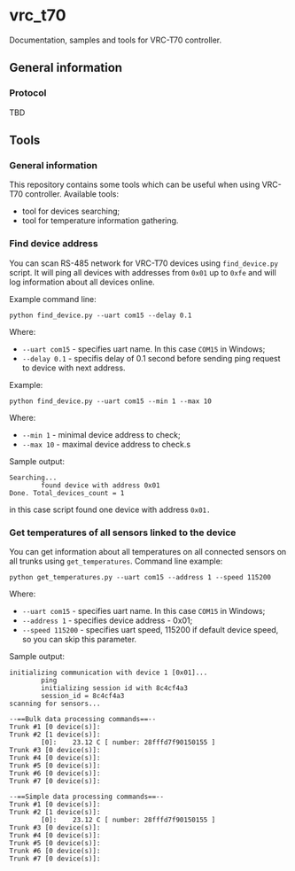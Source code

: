# vrc_t70

[](https://travis-ci.org/JFF-Bohdan/vrc_t70.svg?branch=master)
	
Documentation, samples and tools for VRC-T70 controller.

## General information

### Protocol
TBD


## Tools

### General information

This repository contains some tools which can be useful when using VRC-T70 controller. Available tools:

* tool for devices searching;
* tool for temperature information gathering.

### Find device address

You can scan RS-485 network for VRC-T70 devices using `find_device.py` script. It will ping all devices with addresses from `0x01` up to `0xfe` and will log information about all devices online.

Example command line:

`python find_device.py --uart com15 --delay 0.1`

Where:

* `--uart com15` - specifies uart name. In this case `COM15` in Windows;
* `--delay 0.1` - specifis delay of 0.1 second before sending ping request to device with next address.

Example:

`python find_device.py --uart com15 --min 1 --max 10`

Where:
* `--min 1` - minimal device address to check;
* `--max 10` - maximal device address to check.s

Sample output:

```
Searching...
        found device with address 0x01
Done. Total_devices_count = 1
```

in this case script found one device with address `0x01.`


### Get temperatures of all sensors linked to the device

You can get information about all temperatures on all connected sensors on all trunks using `get_temperatures`. Command line example:

`python get_temperatures.py --uart com15 --address 1 --speed 115200`

Where:

* `--uart com15` - specifies uart name. In this case `COM15` in Windows;
* `--address 1` - specifies device address - 0x01;
* `--speed 115200` - specifies uart speed, 115200 if default device speed, so you can skip this parameter.


Sample output:

```
initializing communication with device 1 [0x01]...
        ping
        initializing session id with 8c4cf4a3
        session_id = 8c4cf4a3
scanning for sensors...

--==Bulk data processing commands==--
Trunk #1 [0 device(s)]:
Trunk #2 [1 device(s)]:
        [0]:    23.12 C [ number: 28fffd7f90150155 ]
Trunk #3 [0 device(s)]:
Trunk #4 [0 device(s)]:
Trunk #5 [0 device(s)]:
Trunk #6 [0 device(s)]:
Trunk #7 [0 device(s)]:

--==Simple data processing commands==--
Trunk #1 [0 device(s)]:
Trunk #2 [1 device(s)]:
        [0]:    23.12 C [ number: 28fffd7f90150155 ]
Trunk #3 [0 device(s)]:
Trunk #4 [0 device(s)]:
Trunk #5 [0 device(s)]:
Trunk #6 [0 device(s)]:
Trunk #7 [0 device(s)]:
```